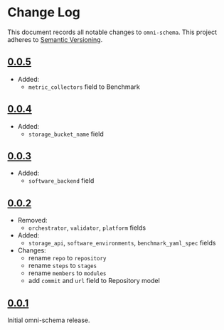 # Change Log

This document records all notable changes to `omni-schema`.
This project adheres to [Semantic Versioning](https://semver.org/).

## [0.0.5](https://github.com/omnibenchmark/omni-schema/releases/tag/version%2F0.0.5)
- Added:
    - `metric_collectors` field to Benchmark

## [0.0.4](https://github.com/omnibenchmark/omni-schema/releases/tag/version%2F0.0.4) 
- Added:
    - `storage_bucket_name` field


## [0.0.3](https://github.com/omnibenchmark/omni-schema/releases/tag/version%2F0.0.3) 
- Added:
    - `software_backend` field


## [0.0.2](https://github.com/omnibenchmark/omni-schema/releases/tag/version%2F0.0.2) 
- Removed:
    - `orchestrator`, `validator`, `platform` fields
- Added:
    - `storage_api`, `software_environments`, `benchmark_yaml_spec` fields
- Changes:
    - rename `repo` to `repository`
    - rename `steps` to `stages`
    - rename `members` to `modules`
    - add `commit` and `url` field to Repository model


## [0.0.1](https://github.com/omnibenchmark/omni-schema/releases/tag/version%2F0.0.1) 
Initial omni-schema release.